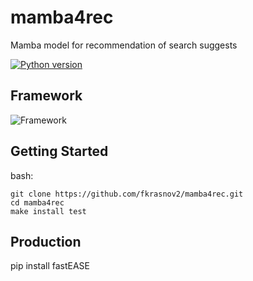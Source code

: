 # mamba4rec
Mamba model for recommendation of  search suggests

[![Python version](https://img.shields.io/badge/Python-%3E=3.10-blue)](https://github.com/fkrasnov2/mamba4rec)


## Framework

![Framework](https://github.com/fkrasnov2/mamba4rec/blob/main/mamba4recv3.png)

## Getting Started
bash:
```console
git clone https://github.com/fkrasnov2/mamba4rec.git
cd mamba4rec
make install test
```
## Production
pip install fastEASE

```

